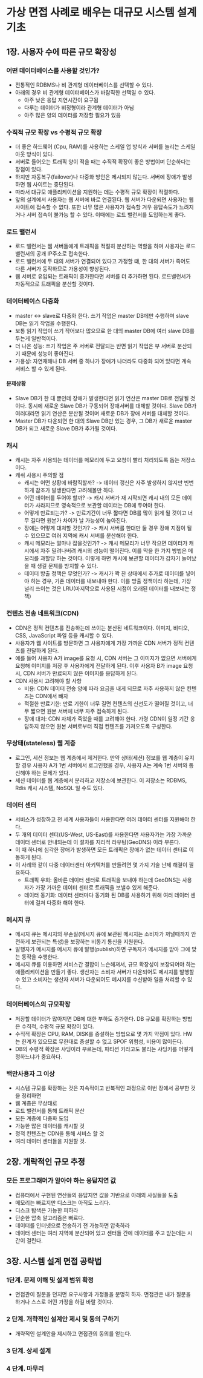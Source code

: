 # 가상 면접 사례로 배우는 대규모 시스템 설계 기초

## 1장. 사용자 수에 따른 규모 확장성

### 어떤 데이터베이스를 사용할 것인가?
- 전통적인 RDBMS나 비 관계형 데이터베이스를 선택할 수 있다.
- 아래의 경우 비 관계형 데이터베이스가 바람직한 선택일 수 있다.
  - 아주 낮은 응답 지연시간이 요구됨
  - 다루는 데이터가 비정형이라 관계형 데이터가 아님
  - 아주 많은 양의 데이터를 저장할 필요가 있음

### 수직적 규모 확장 vs 수평적 규모 확장
- 더 좋은 하드웨어 (Cpu, RAM)를 사용하는 스케일 업 방식과 서버를 늘리는 스케일 아웃 방식이 있다.
- 서버로 들어오는 트래픽 양이 적을 때는 수직적 확장이 좋은 방법이며 단순하다는 장점이 있다.
- 하지만 자동복구(failover)나 다중화 방안은 제시되지 않는다. 서버에 장애가 발생하면 웹 사이트는 중단된다.
- 따라서 대규모 애플리케이션을 지원하는 데는 수평적 규모 확장이 적절하다.
- 앞의 설계에서 사용자는 웹 서버에 바로 연결된다. 웹 서버가 다운되면 사용자는 웹 사이트에 접속할 수 없다.
또한 너무 많은 사용자가 접속할 겨우 응답속도가 느려지거나 서버 접속이 불가능 할 수 있다. 이때에는 로드 밸런서를 도입하는게 좋다.

### 로드 밸런서
- 로드 밸런서는 웹 서버들에게 트래픽을 적절히 분산하는 역할을 하며 사용자는 로드밸런서의 공개 IP주소로 접속한다.
- 로드 밸런서에 두 대의 서버가 연결되어 있다고 가정할 떄, 한 대의 서버가 죽어도 다른 서버가 동작하므로 가용성이 향상된다.
- 웹 서버로 유입되는 트래픽이 증가한다면 서버를 더 추가하면 된다. 로드밸런서가 자동적으로 트래픽을 분산할 것이다.

### 데이터베이스 다중화
- master <-> slave로 다중화 한다. 쓰기 작업은 master DB에만 수행하며 slave DB는 읽기 작업을 수행한다.
- 보통 읽기 작업이 쓰기 작어보다 많으므로 한 대의 master DB에 여러 slave DB를 두는게 일반적이다.
- 더 나은 성능: 쓰기 작업은 주 서버로 전달되는 반면 읽기 작업은 부 서버로 분산되기 때문에 성능이 좋아진다.
- 가용성: 자연재해나 DB 서버 중 하나가 장애가 나더라도 다중화 되어 있다면 계속 서비스 할 수 있게 된다.

#### 문제상황 
- Slave DB가 한 대 뿐인데 장애가 발생한다면 읽기 연산은 master DB로 전달될 것이다. 동시에 새로운 Slave DB가 구동되어 장애서버를
대체할 것이다. Slave DB가 여러대라면 읽기 연산은 분산될 것이며 새로운 DB가 장애 서버를 대체할 것이다.
- Master DB가 다운되면 한 대의 Slave DB만 있는 경우, 그 DB가 새로운 master DB가 되고 새로운 Slave DB가 추가될 것이다.

### 캐시
- 캐시는 자주 사용되는 데이터를 메모리에 두고 요청이 빨리 처리되도록 돕는 저장소이다.
- 캐쉬 사용시 주의할 점
  - 캐시는 어떤 상황에 바람직할까? -> 데이터 갱신은 자주 발생하지 않지만 빈번하게 참조가 발생한다면 고려해볼만 하다.
  - 어떤 데이터를 두어야 할까? -> 캐시 서버가 재 시작되면 캐시 내의 모든 데이터가 사라지므로 영속적으로 보관할 데이터는 DB에 두어야 한다.
  - 어떻게 만료되는가? -> 만료기간이 너무 짧다면 DB를 많이 읽게 될 것이고 너무 길다면 원본가 차이가 날 가능성이 높아진다.
  - 장애는 어떻게 대처할 것인가? -> 캐시 서버를 한대만 둘 경우 장애 지점이 될 수 있으므로 여러 지역에 캐시 서버를 분산해야 한다.
  - 캐시 메모리는 얼마나 잡을것인가? -> 캐시 메모리가 너무 작으면 데이터가 캐시에서 자주 밀려나버려 캐시의 성능이 떨어진다. 이를 막을 한 가지
  방법은 메모리를 과할당 하는 것이다. 이렇게 하면 캐시에 보관할 데이터가 갑자기 늘어났을 때 생길 문제를 방지할 수 있다.
  - 데이터 방출 정책은 무엇인가? -> 캐시가 꽉 찬 상태에서 추가로 데이터를 넣어야 하는 경우, 기존 데이터를 내보내야 한다. 이를 방출 정책이라
  하는데, 가장 널리 쓰이는 것은 LRU(마지막으로 사용된 시점이 오래된 데이터를 내보내는 정책)

### 컨텐츠 전송 네트워크(CDN)
- CDN은 정적 컨텐츠를 전송하는데 쓰이는 분산된 네트워크이다. 이미지, 비디오, CSS, JavaScript 파일 등을 캐시할 수 있다.
- 사용자가 웹 사이트를 방문하면 그 사용자에게 가장 가까운 CDN 서버가 정적 컨텐츠를 전달하게 된다.
- 예를 들어 사용자 A가 image를 요청 시, CDN 서버는 그 이미지가 없으면 서버에게 요청해 이미지를 저장 후 사용자에게 전달하게 된다.
이후 사용자 B가 image 요청 시, CDN 서버가 만료되지 않은 이미지를 응답하게 된다.
- CDN 사용시 고려해야 할 사항
  - 비용: CDN 데이터 전송 양에 따라 요금을 내게 되므로 자주 사용하지 않은 컨텐츠는 CDN에서 뺴자
  - 적절한 만료기한: 만료 기한이 너무 길면 컨텐츠의 신선도가 떨어질 것이고, 너무 짧으면 원본 서버에 너무 자주 접속하게 된다.
  - 장애 대처: CDN 자체가 죽었을 때를 고려해야 한다. 가령 CDN이 일정 기간 응답하지 않으면 원본 서버로부터 직접 컨텐츠를 가져오도록 구성한다.

### 무상태(stateless) 웹 계층
- 로그인, 세션 정보는 웹 계층에서 제거한다. 만약 상태(세션) 정보를 웹 계층이 유지할 경우 사용자 A가 1번 서버에서 로그인했을 경우,
사용자 A는 계속 1번 서버와 통신해야 하는 문제가 있다.
- 세션 데이터를 웹 계층에서 분리하고 저장소에 보관한다. 이 저장소는 RDBMS, Rdis 캐시 시스템, NoSQL 일 수도 있다.

### 데이터 센터
- 서비스가 성장하고 전 세계 사용자들이 사용한다면 여러 데이터 센터를 지원해야 한다.
- 두 개의 데이터 센터(US-West, US-East)를 사용한다면 사용자가는 가장 가까운 데이터 센터로 안내되는데 이 절차를 지리적 라우팅(GeoDNS) 이라 부른다.
- 이 때 하나에 심각한 장애가 발생하면 모든 트래픽은 장애가 없는 데이터 센터로 이동하게 된다.
- 이 사례와 같이 다중 데이터센터 아키텍처를 만들려면 몇 가지 기술 난제 해결이 필요하다.
  - 트래픽 우회: 올바른 데이터 센터로 트래픽을 보내야 하는데 GeoDNS는 사용자가 가장 가까운 데이터 센터로 트래픽을 보낼수 있게 해준다.
  - 데이터 동기화: 데이터 센터마다 동기화 된 DB를 사용하기 위해 여러 데이터 센터에 걸쳐 다중화 해야 한다.

### 메시지 큐
- 메시지 큐는 메시지의 무손실(메시지 큐에 보관된 메시지는 소비자가 꺼낼때까지 안전하게 보관되는 특성)을 보장하는 비동기 통신을 지원한다.
- 발행자가 메시지를 메시지 큐에 발행(publish)하면 구독자가 메시지를 받아 그에 맞는 동작을 수행한다.
- 메시지 큐를 이용하면 서비스간 결합이 느슨해져서, 규모 확장성이 보장되어야 하는 애플리케이션을 만들기 좋다. 생산자는 소비자 서버가 다운되어도
메시지를 발행할 수 있고 소비자는 생산자 서버가 다운되어도 메시지를 수신받아 일을 처리할 수 있다.

### 데이터베이스의 규모확장
- 저장할 데이터가 많아지면 DB에 대한 부하도 증가한다. DB 규모를 확장하는 방법은 수직적, 수평적 규모 확장이 있다.
- 수직적 확장은 CPU, RAM, DISK를 증설하는 방법으로 몇 가지 약점이 있다. HW는 한계가 있으므로 무한대로 증설할 수 없고 SPOF 위험성, 비용이 많이든다.
- DB의 수평적 확장은 샤딩이라 부르는데, 파티션 키라고도 불리는 샤딩키를 어떻게 정하느냐가 중요하다.

### 백만사용자 그 이상
- 시스템 규모를 확장하는 것은 지속적이고 반복적인 과정으로 이번 장에서 공부한 것을 정리하면
- 웹 계층은 무상태로
- 로드 밸런서를 통해 트래픽 분산
- 모든 계층에 다중화 도입
- 가능한 많은 데이터를 캐시할 것
- 정적 컨텐츠는 CDN을 통해 서비스 할 것
- 여러 데이터 센터들을 지원할 것.

## 2장. 개략적인 규모 추정

### 모든 프로그래머가 알아야 하는 응답지연 값
- 컴퓨터에서 구현된 연산들의 응답지연 값을 기반으로 아래의 사실들을 도출
- 메모리는 빠르지만 디스크는 아직도 느리다.
- 디스크 탐색은 가능한 피하라
- 단순한 압축 알고리즘은 빠르다.
- 데이터를 인터넷으로 전송하기 전 가능하면 압축하라
- 데이터 센터는 여러 지역에 분산되어 있고 센터들 간에 데이터를 주고 받는데는 시간이 걸린다.

## 3장. 시스템 설계 면접 공략법

### 1단계. 문제 이해 및 설계 범위 확정
- 면접관이 질문을 던지면 요구사항과 가정들을 분명히 하자. 면접관은 내가 질문을 하거나 스스로 어떤 가정을 하길 바랄 것이다.

### 2 단계. 개략적인 설계안 제시 및 동의 구하기
- 개략적인 설계안을 제시하고 면접관의 동의를 얻는다.

### 3 단계. 상세 설계
### 4 단계. 마무리
